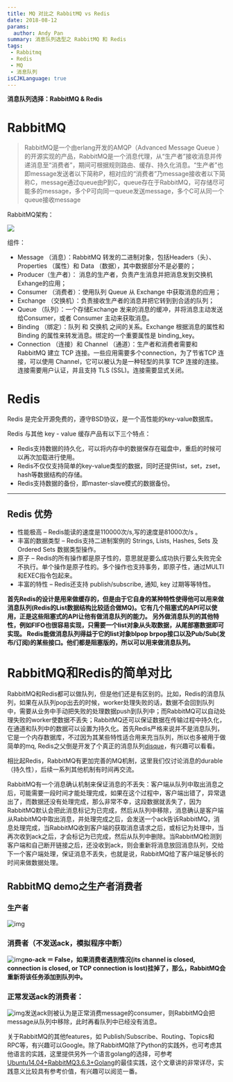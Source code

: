 ```yaml
---
title: MQ 对比之 RabbitMQ vs Redis
date: 2018-08-12
params:
  author: Andy Pan
summary: 消息队列选型之 RabbitMQ 和 Redis
tags:
 - Rabbitmq
 - Redis
 - MQ
 - 消息队列
isCJKLanguage: true
---
```


**消息队列选择：RabbitMQ & Redis**

# RabbitMQ

> RabbitMQ是一个由erlang开发的AMQP（Advanced Message Queue ）的开源实现的产品，RabbitMQ是一个消息代理，从“生产者”接收消息并传递消息至“消费者”，期间可根据规则路由、缓存、持久化消息。“生产者”也即message发送者以下简称P，相对应的“消费者”乃message接收者以下简称C，message通过queue由P到C，queue存在于RabbitMQ，可存储尽可能多的message，多个P可向同一queue发送message，多个C可从同一个queue接收message

RabbitMQ架构：

![](https://res.strikefreedom.top/static_res/blog/figures/pasted%20image%200.png)

组件：

- Message （消息）：RabbitMQ 转发的二进制对象，包括Headers（头）、Properties （属性）和 Data （数据），其中数据部分不是必要的；
- Producer（生产者）： 消息的生产者，负责产生消息并把消息发到交换机Exhange的应用；
- Consumer （消费者）：使用队列 Queue 从 Exchange 中获取消息的应用；
- Exchange （交换机）：负责接收生产者的消息并把它转到到合适的队列；
- Queue （队列）：一个存储Exchange 发来的消息的缓冲，并将消息主动发送给Consumer，或者 Consumer 主动来获取消息。
- Binding （绑定）：队列 和 交换机 之间的关系。Exchange 根据消息的属性和 Binding 的属性来转发消息。绑定的一个重要属性是 binding_key。
- Connection （连接）和 Channel （通道）：生产者和消费者需要和 RabbitMQ 建立 TCP 连接。一些应用需要多个connection，为了节省TCP 连接，可以使用 Channel，它可以被认为是一种轻型的共享 TCP 连接的连接。连接需要用户认证，并且支持 TLS (SSL)。连接需要显式关闭。

# Redis

Redis 是完全开源免费的，遵守BSD协议，是一个高性能的key-value数据库。

Redis 与其他 key - value 缓存产品有以下三个特点：

- Redis支持数据的持久化，可以将内存中的数据保存在磁盘中，重启的时候可以再次加载进行使用。
- Redis不仅仅支持简单的key-value类型的数据，同时还提供list，set，zset，hash等数据结构的存储。
- Redis支持数据的备份，即master-slave模式的数据备份。

---

## Redis 优势

- 性能极高 – Redis能读的速度是110000次/s,写的速度是81000次/s 。
- 丰富的数据类型 – Redis支持二进制案例的 Strings, Lists, Hashes, Sets 及 Ordered Sets 数据类型操作。
- 原子 – Redis的所有操作都是原子性的，意思就是要么成功执行要么失败完全不执行。单个操作是原子性的。多个操作也支持事务，即原子性，通过MULTI和EXEC指令包起来。
- 丰富的特性 – Redis还支持 publish/subscribe, 通知, key 过期等等特性。

**首先Redis的设计是用来做缓存的，但是由于它自身的某种特性使得他可以用来做消息队列(Redis的List数据结构比较适合做MQ)。它有几个阻塞式的API可以使用，正是这些阻塞式的API让他有做消息队列的能力。 另外做消息队列的其他特性，例如FIFO也很容易实现，只需要一个list对象从头取数据，从尾部塞数据即可实现。 Redis能做消息队列得益于它的list对象blpop brpop接口以及Pub/Sub(发布/订阅)的某些接口。他们都是阻塞版的，所以可以用来做消息队列。**

# RabbitMQ和Redis的简单对比

RabbitMQ和Redis都可以做队列，但是他们还是有区别的。比如，Redis的消息队列，如果在从队列pop出去的时候，worker处理失败的话，数据不会回到队列中，需要从业务中手动把失败的处理数据push到队列中；而RabbitMQ可以自动处理失败的worker使数据不丢失；RabbitMQ还可以保证数据在传输过程中持久化，在通道和队列中的数据可以设置为持久化。首先Redis严格来说并不是消息队列，它是一个内存数据库，不过因为其某些特性适合用来充当队列，所以也多被用于做简单的mq, Redis之父倒是开发了个真正的消息队列[disque](https://github.com/antirez/disque)，有兴趣可以看看。

相比起Redis，RabbitMQ有更加完善的MQ机制，这里我们仅讨论消息的durable（持久性），后续一系列其他机制有时间再交流。

RabbitMQ有一个消息确认机制来保证消息的不丢失：客户端从队列中取出消息之后，可能需要一段时间才能处理完成，如果在这个过程中，客户端出错了，异常退出了，而数据还没有处理完成，那么非常不幸，这段数据就丢失了，因为RabbitMQ默认会把此消息标记为已完成，然后从队列中移除，消息确认是客户端从RabbitMQ中取出消息，并处理完成之后，会发送一个ack告诉RabbitMQ，消息处理完成，当RabbitMQ收到客户端的获取消息请求之后，或标记为处理中，当再次收到ack之后，才会标记为已完成，然后从队列中删除。当RabbitMQ检测到客户端和自己断开链接之后，还没收到ack，则会重新将消息放回消息队列，交给下一个客户端处理，保证消息不丢失，也就是说，RabbitMQ给了客户端足够长的时间来做数据处理。

## RabbitMQ demo之生产者消费者

### 生产者

![img](https://lh5.googleusercontent.com/rWFwIfA3PeIwkh7nRYrm58BvNZk2bphE0kLtXYK-utQqGv-FlvPJ_iJnYLVQk6VcBoZojqt4i6REmnqjhLBHeHrE8TiLAd1hGZAVGQikd-9nUChw92FHlbPkLHeqM-sCUSBVKF0V)

### 消费者（不发送ack，模拟程序中断）

![img](https://lh4.googleusercontent.com/zJAS4nO6YtFHN-2a5DCj5e3iQzRqHCXp22IEMKAgrqUworaeaTyv1MDb-bc_PTs9NcM3Z3aZFw6LgS4M8qDN3APMhfqHixky3QsLKVEVDxL_kW9LEp_PUdTdNSaobgLOLNSNDADW)**no-ack ＝ False，如果消费者遇到情况(its channel is closed, connection is closed, or TCP connection is lost)挂掉了，那么，RabbitMQ会重新将该任务添加到队列中。**

### 正常发送ack的消费者：

![img](https://lh6.googleusercontent.com/UVJ0fvlgC6i_vSxquBPbV8WbykN-hEMuei0Q034D7SVxhq8b6LWksJ2LEkInj8WWTy8KyjdldDQtKoSkULRWKZwld6ovl3RmD7qetR2qCUJ0AO0rKsd5bwkH0v8QevZLER3MSG3g)发送ack则被认为是正常消费message的consumer，则RabbitMQ会把message从队列中移除，此时再看队列中已经没有消息。

关于RabbitMQ的其他features，如 Publish/Subscribe、Routing、Topics和RPC等，有兴趣可以Google。除了RabbitMQ除了Python的实践外，也可考虑其他语言的实践，这里提供另外一个语言golang的选择，可参考[Ubuntu14.04+RabbitMQ3.6.3+Golang](https://mshk.top/2016/07/ubuntu-rabbitmq-golang/)的最佳实践，这个文章讲的非常详尽，实践意义比较具有参考价值，有兴趣可以阅览一番。

